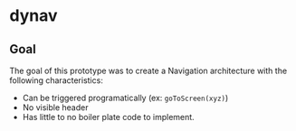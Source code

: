 # dynav

## Goal
The goal of this prototype was to create a Navigation architecture with the following characteristics:
- Can be triggered programatically (ex: `goToScreen(xyz)`)
- No visible header
- Has little to no boiler plate code to implement.



